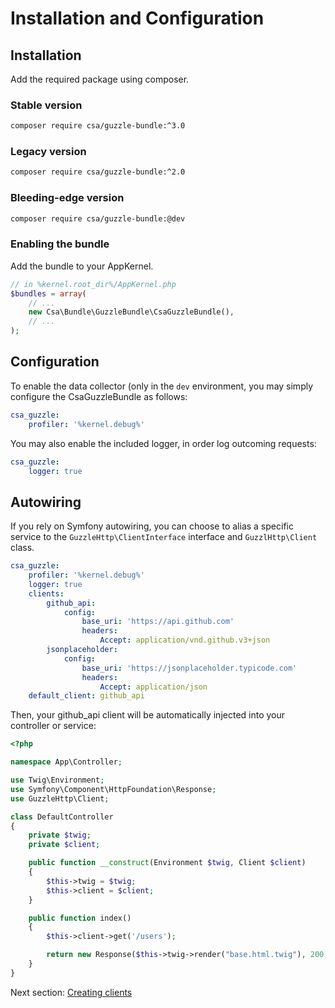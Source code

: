 Installation and Configuration
==============================

Installation
------------

Add the required package using composer.

### Stable version

```bash
composer require csa/guzzle-bundle:^3.0
```

### Legacy version

```bash
composer require csa/guzzle-bundle:^2.0
```

### Bleeding-edge version

```bash
composer require csa/guzzle-bundle:@dev
```

### Enabling the bundle

Add the bundle to your AppKernel.

```php
// in %kernel.root_dir%/AppKernel.php
$bundles = array(
    // ...
    new Csa\Bundle\GuzzleBundle\CsaGuzzleBundle(),
    // ...
);
```

Configuration
-------------

To enable the data collector (only in the `dev` environment, you may simply
configure the CsaGuzzleBundle as follows:

```yml
csa_guzzle:
    profiler: '%kernel.debug%'
```

You may also enable the included logger, in order log outcoming requests:

```yml
csa_guzzle:
    logger: true
```

Autowiring
----------

If you rely on Symfony autowiring, you can choose to alias a specific service to the `GuzzleHttp\ClientInterface`
interface and `GuzzlHttp\Client` class.

```yml
csa_guzzle:
    profiler: '%kernel.debug%'
    logger: true
    clients:
        github_api:
            config:
                base_uri: 'https://api.github.com'
                headers:
                    Accept: application/vnd.github.v3+json
        jsonplaceholder:
            config:
                base_uri: 'https://jsonplaceholder.typicode.com'
                headers:
                    Accept: application/json
    default_client: github_api
```

Then, your github_api client will be automatically injected into your controller or service:

```php
<?php

namespace App\Controller;

use Twig\Environment;
use Symfony\Component\HttpFoundation\Response;
use GuzzleHttp\Client;

class DefaultController
{
    private $twig;
    private $client;

    public function __construct(Environment $twig, Client $client)
    {
        $this->twig = $twig;
        $this->client = $client;
    }

    public function index()
    {
        $this->client->get('/users');

        return new Response($this->twig->render("base.html.twig"), 200, ['Content-Type' => 'text/html']);
    }
}
```

Next section: [Creating clients](clients.md)
